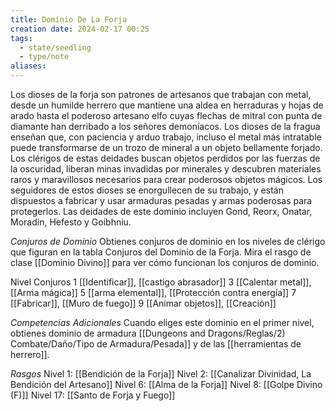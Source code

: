 ```yaml
---
title: Dominio De La Forja
creation date: 2024-02-17 00:25
tags:
  - state/seedling
  - type/note
aliases:
---
```


Los dioses de la forja son patrones de artesanos que trabajan con metal, desde un humilde herrero que mantiene una aldea en herraduras y hojas de arado hasta el poderoso artesano elfo cuyas flechas de mitral con punta de diamante han derribado a los señores demoníacos. Los dioses de la fragua enseñan que, con paciencia y arduo trabajo, incluso el metal más intratable puede transformarse de un trozo de mineral a un objeto bellamente forjado. Los clérigos de estas deidades buscan objetos perdidos por las fuerzas de la oscuridad, liberan minas invadidas por minerales y descubren materiales raros y maravillosos necesarios para crear poderosos objetos mágicos. Los seguidores de estos dioses se enorgullecen de su trabajo, y están dispuestos a fabricar y usar armaduras pesadas y armas poderosas para protegerlos.
Las deidades de este dominio incluyen Gond, Reorx, Onatar, Moradin, Hefesto y Goibhniu.

*Conjuros de Dominio*
Obtienes conjuros de dominio en los niveles de clérigo que figuran en la tabla Conjuros del Dominio de la Forja. Mira el rasgo de clase [[Dominio Divino]] para ver cómo funcionan los conjuros de dominio.

Nivel            Conjuros
   1                [[Identificar]], [[castigo abrasador]]
   3               [[Calentar metal]], [[Arma mágica]]
   5               [[arma elemental]], [[Protección contra energía]]
   7               [[Fabricar]], [[Muro de fuego]]
   9               [[Animar objetos]], [[Creación]]


*Competencias Adicionales*
Cuando eliges este dominio en el primer nivel, obtienes dominio de armadura
[[Dungeons and Dragons/Reglas/2) Combate/Daño/Tipo de Armadura/Pesada]] y de las [[herramientas de herrero]].


*Rasgos*
Nivel 1: [[Bendición de la Forja]]
Nivel 2: [[Canalizar Divinidad, La Bendición del Artesano]]
Nivel 6: [[Alma de la Forja]]
Nivel 8: [[Golpe Divino (F)]]
Nivel 17: [[Santo de Forja y Fuego]]